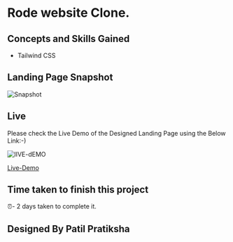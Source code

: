 # Rode website Clone.

## Concepts and Skills Gained

- Tailwind CSS

## Landing Page Snapshot
![Snapshot](/images/screenshot.png)



## Live

Please check the Live Demo of the Designed Landing Page using the Below Link:-)

![lIVE-dEMO](https://img.shields.io/badge/Live_Demo-<COLOR>)

[Live-Demo](https://rode-clone-pg.netlify.app)

## Time taken to finish this project

⏰- 2 days taken to complete it.

## Designed By Patil Pratiksha


